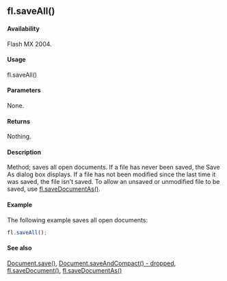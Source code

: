 ## fl.saveAll()

#### Availability

Flash MX 2004.

#### Usage

fl.saveAll()

#### Parameters

None.

#### Returns

Nothing.

#### Description

Method; saves all open documents.
If a file has never been saved, the Save As dialog box displays. If a file has not been modified since the last time it was saved, the file isn’t saved. To allow an unsaved or unmodified file to be saved, use [fl.saveDocumentAs()](../flash_object_(fl)/fl65.md).

#### Example

The following example saves all open documents:

```javascript
fl.saveAll();
```

#### See also

[Document.save()](../Document_object/Document370.md), [Document.saveAndCompact() - dropped](../Document_object/Document380.md), [fl.saveDocument()](../flash_object_(fl)/fl64.md), [fl.saveDocumentAs()](../flash_object_(fl)/fl65.md)
